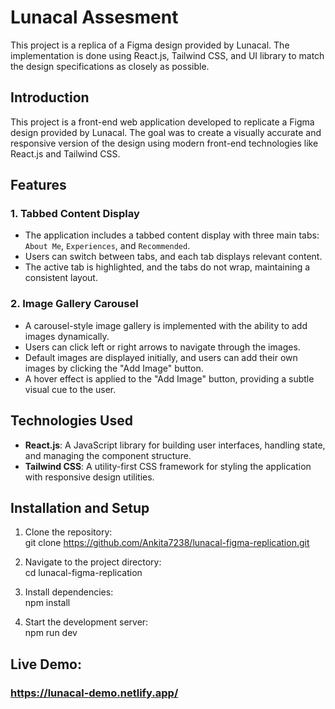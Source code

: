 # Lunacal Assesment

This project is a replica of a Figma design provided by Lunacal. The implementation is done using React.js, Tailwind CSS, and  UI library to match the design specifications as closely as possible.

## Introduction

This project is a front-end web application developed to replicate a Figma design provided by Lunacal. The goal was to create a visually accurate and responsive version of the design using modern front-end technologies like React.js and Tailwind CSS.

## Features

### 1. Tabbed Content Display

- The application includes a tabbed content display with three main tabs: `About Me`, `Experiences`, and `Recommended`.
- Users can switch between tabs, and each tab displays relevant content.
- The active tab is highlighted, and the tabs do not wrap, maintaining a consistent layout.

### 2. Image Gallery Carousel

- A carousel-style image gallery is implemented with the ability to add images dynamically.
- Users can click left or right arrows to navigate through the images.
- Default images are displayed initially, and users can add their own images by clicking the "Add Image" button.
- A hover effect is applied to the "Add Image" button, providing a subtle visual cue to the user.


## Technologies Used

- **React.js**: A JavaScript library for building user interfaces, handling state, and managing the component structure.
- **Tailwind CSS**: A utility-first CSS framework for styling the application with responsive design utilities.

## Installation and Setup

1. Clone the repository:<br/>
   git clone https://github.com/Ankita7238/lunacal-figma-replication.git

2. Navigate to the project directory:<br/>
   cd lunacal-figma-replication

3. Install dependencies:<br/>
   npm install

4. Start the development server:<br/>
   npm run dev

## Live Demo: 
   ### https://lunacal-demo.netlify.app/

